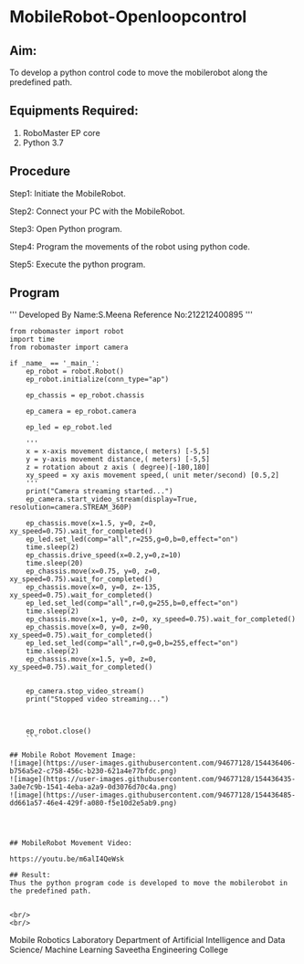 # MobileRobot-Openloopcontrol
## Aim:

To develop a python control code to move the mobilerobot along the predefined path.

## Equipments Required:
1. RoboMaster EP core
2. Python 3.7

## Procedure

Step1: Initiate the MobileRobot.

Step2: Connect your PC with the MobileRobot.

Step3: Open Python program.

Step4: Program the movements of the robot using python code.

Step5: Execute the python program.

## Program 
'''
Developed By Name:S.Meena
Reference No:212212400895
'''
```
from robomaster import robot
import time
from robomaster import camera

if _name_ == '_main_':
    ep_robot = robot.Robot()
    ep_robot.initialize(conn_type="ap")

    ep_chassis = ep_robot.chassis

    ep_camera = ep_robot.camera

    ep_led = ep_robot.led

    '''
    x = x-axis movement distance,( meters) [-5,5]
    y = y-axis movement distance,( meters) [-5,5]
    z = rotation about z axis ( degree)[-180,180]
    xy_speed = xy axis movement speed,( unit meter/second) [0.5,2]
    '''
    print("Camera streaming started...")
    ep_camera.start_video_stream(display=True, resolution=camera.STREAM_360P) 

    ep_chassis.move(x=1.5, y=0, z=0, xy_speed=0.75).wait_for_completed()
    ep_led.set_led(comp="all",r=255,g=0,b=0,effect="on")   
    time.sleep(2)
    ep_chassis.drive_speed(x=0.2,y=0,z=10)
    time.sleep(20)
    ep_chassis.move(x=0.75, y=0, z=0, xy_speed=0.75).wait_for_completed()
    ep_chassis.move(x=0, y=0, z=-135, xy_speed=0.75).wait_for_completed()
    ep_led.set_led(comp="all",r=0,g=255,b=0,effect="on")
    time.sleep(2)
    ep_chassis.move(x=1, y=0, z=0, xy_speed=0.75).wait_for_completed()
    ep_chassis.move(x=0, y=0, z=90, xy_speed=0.75).wait_for_completed()
    ep_led.set_led(comp="all",r=0,g=0,b=255,effect="on")
    time.sleep(2)
    ep_chassis.move(x=1.5, y=0, z=0, xy_speed=0.75).wait_for_completed()
     

    ep_camera.stop_video_stream()
    print("Stopped video streaming...")
    


    ep_robot.close()
    ```

## Mobile Robot Movement Image:
![image](https://user-images.githubusercontent.com/94677128/154436406-b756a5e2-c758-456c-b230-621a4e77bfdc.png)
![image](https://user-images.githubusercontent.com/94677128/154436435-3a0e7c9b-1541-4eba-a2a9-0d3076d70c4a.png)
![image](https://user-images.githubusercontent.com/94677128/154436485-dd661a57-46e4-429f-a080-f5e10d2e5ab9.png)

    


## MobileRobot Movement Video:

https://youtu.be/m6alI4QeWsk

## Result:
Thus the python program code is developed to move the mobilerobot in the predefined path.


<br/>
<br/>

```
Mobile Robotics Laboratory
Department of Artificial Intelligence and Data Science/ Machine Learning
Saveetha Engineering College
```

